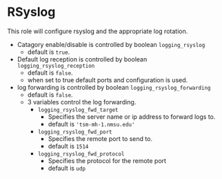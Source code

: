 # RSyslog

This role will configure rsyslog and the appropriate log rotation.

- Catagory enable/disable is controlled by boolean `logging_rsyslog`
  - default is `true`.
- Default log reception is controlled by boolean `logging_rsyslog_reception`
  - default is `false`.
  - when set to true default ports and configuration is used.
- log forwarding is controlled by boolean `logging_rsyslog_forwarding`
  - default is `false`.
  - 3 variables control the log forwarding.
    - `logging_rsyslog_fwd_target`
      - Specifies the server name or ip address to forward logs to.
      - default is `'tsm-mh-1.nmsu.edu'`
    - `logging_rsyslog_fwd_port`
      - Specifies the remote port to send to.
      - default is `1514`
    - `logging_rsyslog_fwd_protocol`
      - Specifies the protocol for the remote port
      - default is `udp`
